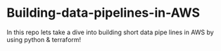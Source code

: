 # Building-data-pipelines-in-AWS
In this repo lets take a dive into building short data pipe lines in AWS by using python &amp; terraform!
